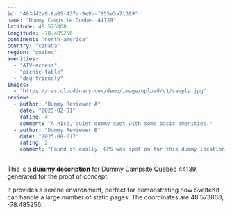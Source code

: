 ```yaml
---
id: "403d42a9-8a05-437a-9e9b-f855e5a71399"
name: "Dummy Campsite Quebec 44139"
latitude: 48.573868
longitude: -78.485256
continent: "north-america"
country: "canada"
region: "quebec"
amenities:
  - "ATV-access"
  - "picnic-table"
  - "dog-friendly"
images:
  - "https://res.cloudinary.com/demo/image/upload/v1/sample.jpg"
reviews:
  - author: "Dummy Reviewer A"
    date: "2025-02-01"
    rating: 4
    comment: "A nice, quiet dummy spot with some basic amenities."
  - author: "Dummy Reviewer B"
    date: "2025-08-017"
    rating: 2
    comment: "Found it easily. GPS was spot on for this dummy location."
---
```


This is a **dummy description** for Dummy Campsite Quebec 44139, generated for the proof of concept.

It provides a serene environment, perfect for demonstrating how SvelteKit can handle a large number of static pages. The coordinates are 48.573868, -78.485256.
